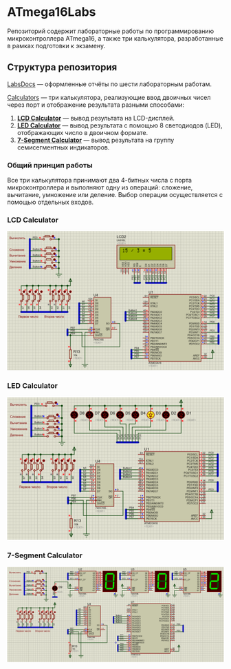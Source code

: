 # ATmega16Labs

Репозиторий содержит лабораторные работы по программированию микроконтроллера ATmega16, а также три калькулятора, разработанные в рамках подготовки к экзамену.

## Структура репозитория

[LabsDocs](https://github.com/Lectorem794643/ATmega16Labs/tree/main/LaboratoryWork/LabsDocs) — оформленные отчёты по шести лабораторным работам.

[Calculators](https://github.com/Lectorem794643/ATmega16Labs/tree/main/Calculators) — три калькулятора, реализующие ввод двоичных чисел через порт и отображение результата разными способами:

  1. [**LCD Calculator**](https://github.com/Lectorem794643/ATmega16Labs/tree/main/Calculators/LCD%20display) — вывод результата на LCD-дисплей.
  2. [**LED Calculator**](https://github.com/Lectorem794643/ATmega16Labs/tree/main/Calculators/LED%20output) — вывод результата с помощью 8 светодиодов (LED), отображающих число в двоичном формате.
  3. [**7-Segment Calculator**](https://github.com/Lectorem794643/ATmega16Labs/tree/main/Calculators/Seven-segment%20indicator) — вывод результата на группу семисегментных индикаторов.

### Общий принцип работы
Все три калькулятора принимают два 4-битных числа с порта микроконтроллера и выполняют одну из операций: сложение, вычитание, умножение или деление. Выбор операции осуществляется с помощью отдельных входов. 

### LCD Calculator

![LCD](https://github.com/Lectorem794643/ATmega16Labs/blob/main/Calculators/LCD%20display/Proteus.png)

### LED Calculator

![LED](https://github.com/Lectorem794643/ATmega16Labs/blob/main/Calculators/LED%20output/Proteus.png)

### 7-Segment Calculator

![7-Segment](https://github.com/Lectorem794643/ATmega16Labs/blob/main/Calculators/Seven-segment%20indicator/Proteus.png)
